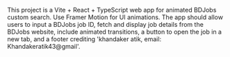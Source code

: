 <!-- Use this file to provide workspace-specific custom instructions to Copilot. For more details, visit https://code.visualstudio.com/docs/copilot/copilot-customization#_use-a-githubcopilotinstructionsmd-file -->

This project is a Vite + React + TypeScript web app for animated BDJobs custom search. Use Framer Motion for UI animations. The app should allow users to input a BDJobs job ID, fetch and display job details from the BDJobs website, include animated transitions, a button to open the job in a new tab, and a footer crediting 'khandaker atik, email: Khandakeratik43@gmail'.
